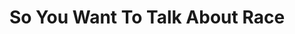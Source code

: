 ---
title: "So You Want To Talk About Race"
authors:
    - "Ijeoma Oluo"
type: "book"
categories: 
    - "race"
link: "https://www.sealpress.com/titles/ijeoma-oluo/so-you-want-to-talk-about-race/9781580056779/?utm_expid=.OyywKgKNQfKo0ZgN1WBZtg.0"
---